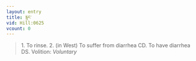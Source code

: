 ```yaml
---
layout: entry
title: རྙང་
vid: Hill:0625
vcount: 0
---
```

> 1\. To rinse\. 2\. (in West) To suffer from diarrhea CD\. To have diarrhea DS\.
> Volition: _Voluntary_


